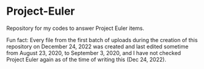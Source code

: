 # Project-Euler
Repository for my codes to answer Project Euler items.

Fun fact: Every file from the first batch of uploads during the creation of this repository on December 24, 2022 was created and last edited sometime from August 23, 2020, to September 3, 2020, and I have not checked Project Euler again as of the time of writing this (Dec 24, 2022). 

